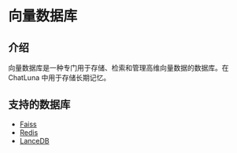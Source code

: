 # 向量数据库

## 介绍

向量数据库是一种专门用于存储、检索和管理高维向量数据的数据库。在 ChatLuna 中用于存储长期记忆。

## 支持的数据库

- [Faiss](./faiss.md)
- [Redis](./redis.md)
- [LanceDB](./lancedb.md)